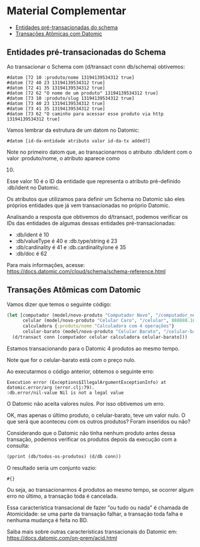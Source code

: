# Material Complementar

- [Entidades pré-transacionadas do schema](#entidades-pré-transacionadas-do-schema)
- [Transações Atômicas com Datomic](#transações-atômicas-com-datomic)


## Entidades pré-transacionadas do Schema

Ao transacionar o Schema com (d/transact conn db/schema) obtivemos:

```
#datom [72 10 :produto/nome 13194139534312 true]
#datom [72 40 23 13194139534312 true]
#datom [72 41 35 13194139534312 true]
#datom [72 62 "O nome de um produto" 13194139534312 true]
#datom [73 10 :produto/slug 13194139534312 true]
#datom [73 40 23 13194139534312 true]
#datom [73 41 35 13194139534312 true]
#datom [73 62 "O caminho para acessar esse produto via http 13194139534312 true]
```

Vamos lembrar da estrutura de um datom no Datomic:

```
#datom [id-da-entidade atributo valor id-da-tx added?]
```

Note no primeiro datom que, ao transacionarmos o atributo :db/ident com o valor :produto/nome, o atributo aparece como

10.

Esse valor 10 é o ID da entidade que representa o atributo pré-definido :db/ident no Datomic.

Os atributos que utilizamos para definir um Schema no Datomic são eles próprios entidades que já vem transacionadas no
próprio Datomic.

Analisando a resposta que obtivemos do d/transact, podemos verificar os IDs das entidades de algumas dessas entidades
pré-transacionadas:

* :db/ident é 10
* :db/valueType é 40 e :db.type/string é 23
* :db/cardinality é 41 e :db.cardinality/one é 35
* :db/doc é 62

Para mais informações, acesse: https://docs.datomic.com/cloud/schema/schema-reference.html

## Transações Atômicas com Datomic

Vamos dizer que temos o seguinte código:

```clojure
(let [computador (model/novo-produto "Computador Novo", "/computador_novo", 2500.10M)
      celular (model/novo-produto "Celular Caro", "/celular", 888888.10M)
      calculadora {:produto/nome "Calculadora com 4 operações"}
      celular-barato (model/novo-produto "Celular Barato", "/celular-barato", nil)]
  (d/transact conn [computador celular calculadora celular-barato]))
```

Estamos transacionando para o Datomic 4 produtos ao mesmo tempo.

Note que for o celular-barato está com o preço nulo.

Ao executarmos o código anterior, obtemos o seguinte erro:

```
Execution error (Exceptions$IllegalArgumentExceptionInfo) at datomic.error/arg (error.clj:79).
:db.error/nil-value Nil is not a legal value
```

O Datomic não aceita valores nulos. Por isso obtivemos um erro.

OK, mas apenas o último produto, o celular-barato, teve um valor nulo. O que será que aconteceu com os outros produtos?
Foram inseridos ou não?

Considerando que o Datomic não tinha nenhum produto antes dessa transação, podemos verificar os produtos depois da
execução com a consulta:

```clojure
(pprint (db/todos-os-produtos) (d/db conn))
```

O resultado seria um conjunto vazio:

```
#{}
```

Ou seja, ao transacionarmos 4 produtos ao mesmo tempo, se ocorrer algum erro no último, a transação toda é cancelada.

Essa característica transacional de fazer "ou tudo ou nada" é chamada de Atomicidade: se uma parte da transação falhar,
a transação toda falha e nenhuma mudança é feita no BD.

Saiba mais sobre outras características transacionais do Datomic em: https://docs.datomic.com/on-prem/acid.html